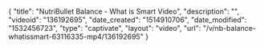 {
    "title": "NutriBullet Balance - What is Smart Video",
    "description": "",
    "videoid": "136192695",
    "date_created": "1514910706",
    "date_modified": "1532456723",
    "type": "captivate",
    "layout": "video",
    "url": "\/v\/nb-balance-whatissmart-63116335-mp4\/136192695"
}